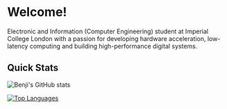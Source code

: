 # Welcome!

Electronic and Information (Computer Engineering) student at Imperial College London with a passion for developing hardware acceleration, low-latency computing and building high-performance digital systems.

## Quick Stats

![Benji's GitHub stats](https://github-readme-stats.vercel.app/api?username=Benji-clm&show_icons=true&theme=radical&hide_rank=true&hide=issues,stars)

[![Top Languages](https://github-readme-stats.vercel.app/api/top-langs/?username=Benji-clm&layout=compact&theme=vision-friendly-dark)](https://github.com/anuraghazra/github-readme-stats)
<!--
**Benji-clm/Benji-clm** is a ✨ _special_ ✨ repository because its `README.md` (this file) appears on your GitHub profile.

Here are some ideas to get you started:

- 🔭 I’m currently working on ...
- 🌱 I’m currently learning ...
- 👯 I’m looking to collaborate on ...
- 🤔 I’m looking for help with ...
- 💬 Ask me about ...
- 📫 How to reach me: ...
- 😄 Pronouns: ...
- ⚡ Fun fact: ...
-->

